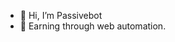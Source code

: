 - 👋 Hi, I’m Passivebot
- 👀 Earning through web automation.
<!---
passivebot/passivebot is a ✨ special ✨ repository because its `README.md` (this file) appears on your GitHub profile.
You can click the Preview link to take a look at your changes.
--->
